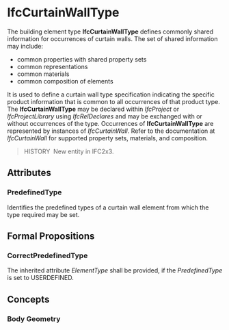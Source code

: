 # IfcCurtainWallType

The building element type **IfcCurtainWallType** defines commonly shared information for occurrences of curtain walls. The set of shared information may include:

* common properties with shared property sets
* common representations
* common materials
* common composition of elements

It is used to define a curtain wall type specification indicating the specific product information that is common to all occurrences of that product type. The **IfcCurtainWallType** may be declared within _IfcProject_ or _IfcProjectLibrary_ using _IfcRelDeclares_ and may be exchanged with or without occurrences of the type. Occurrences of **IfcCurtainWallType** are represented by instances of _IfcCurtainWall_. Refer to the documentation at _IfcCurtainWall_ for supported property sets, materials, and composition.

> HISTORY&nbsp; New entity in IFC2x3.

## Attributes

### PredefinedType
Identifies the predefined types of a curtain wall element from which the type required may be set.

## Formal Propositions

### CorrectPredefinedType
The inherited attribute _ElementType_ shall be provided, if the _PredefinedType_ is set to USERDEFINED.

## Concepts

### Body Geometry


